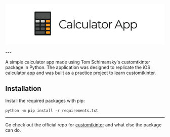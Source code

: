 <p align="center">
  <picture>
    <source media="(prefers-color-scheme: dark)" srcset="./documentation_images/App_icon_dark.png">
    <img src="./documentation_images/App_icon_light.png">
  </picture>
</p>
---

A simple calculator app made using Tom Schimansky's customtkinter package in Python. The application was designed to replicate the iOS calculator app and was built as a practice project to learn customtkinter. 

## Installation
Install the required packages with pip:
```
python -m pip install -r requirements.txt
```

---
Go check out the official repo for [customtkinter](https://github.com/TomSchimansky/CustomTkinter#readme) and what else the package can do.
